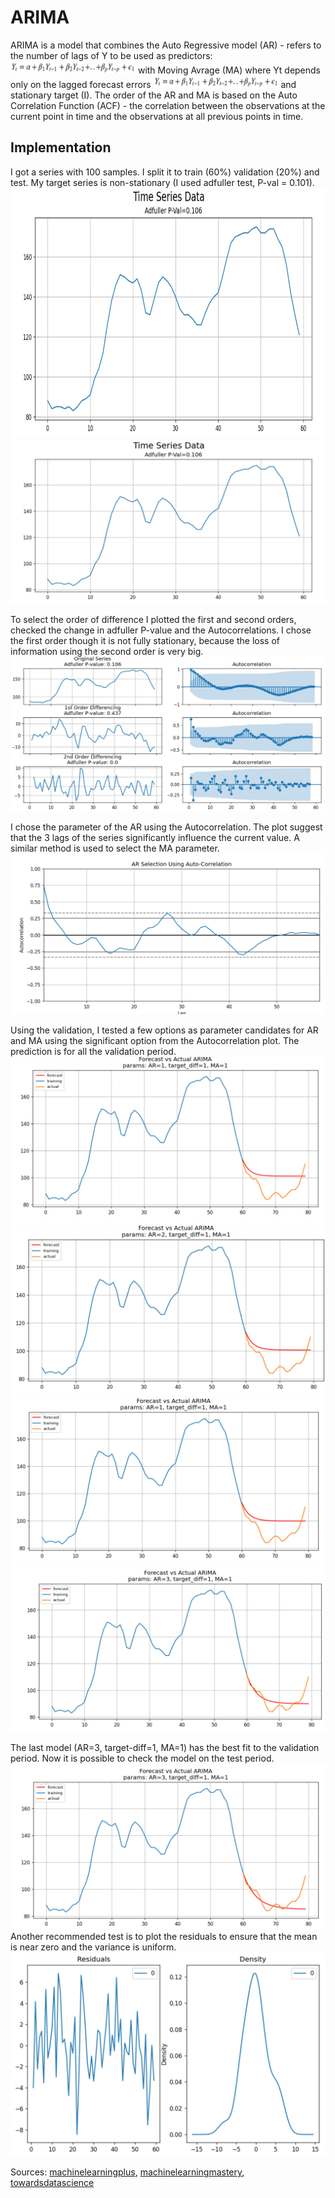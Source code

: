 # ARIMA
ARIMA is a model that combines the Auto Regressive model (AR) - refers to the number of lags of Y to be used as 
predictors: <img src=output/0.JPG width="200" height="20"> with Moving Avrage (MA) where Yt depends only on the lagged forecast errors 
<img src=output/0.JPG width="200" height="20"> and stationary target (I).
The order of the AR and MA is based on the Auto Correlation Function (ACF) - the correlation between the observations at the current point in time and the observations at all previous points in time. 

## Implementation
I got a series with 100 samples. I split it to train (60%) validation (20%) and test.
My target series is non-stationary (I used adfuller test, P-val = 0.101).
<img src=output/1.JPG width="800" height="400">
![Screenshot](output/1.JPG)

To select the order of difference I plotted the first and second orders, checked the change in adfuller P-value and the Autocorrelations.
I chose the first order though it is not fully stationary, because the loss of information using the second order is very big. 
![Screenshot](output/2.JPG)

I chose the parameter of the AR using the Autocorrelation. The plot suggest that the 3 lags of the series significantly influence the current value. 
A similar method is used to select the MA parameter.
![Screenshot](output/3.JPG)

Using the validation, I tested a few options as parameter candidates for AR and MA using the significant option from the Autocorrelation plot.
The prediction is for all the validation period. 
![Screenshot](output/4.JPG)
![Screenshot](output/5.JPG)
![Screenshot](output/6.JPG)
![Screenshot](output/7.JPG)

The last model (AR=3, target-diff=1, MA=1) has the best fit to the validation period. Now it is possible to check the model on the test period.
![Screenshot](output/8.JPG)
Another recommended test is to plot the residuals to ensure that the mean is near zero and the variance is uniform.
![Screenshot](output/9.JPG)


Sources: [machinelearningplus](https://www.machinelearningplus.com/time-series/arima-model-time-series-forecasting-python/), 
[machinelearningmastery](https://machinelearningmastery.com/arima-for-time-series-forecasting-with-python/), 
[towardsdatascience](https://towardsdatascience.com/machine-learning-part-19-time-series-and-autoregressive-integrated-moving-average-model-arima-c1005347b0d7)

